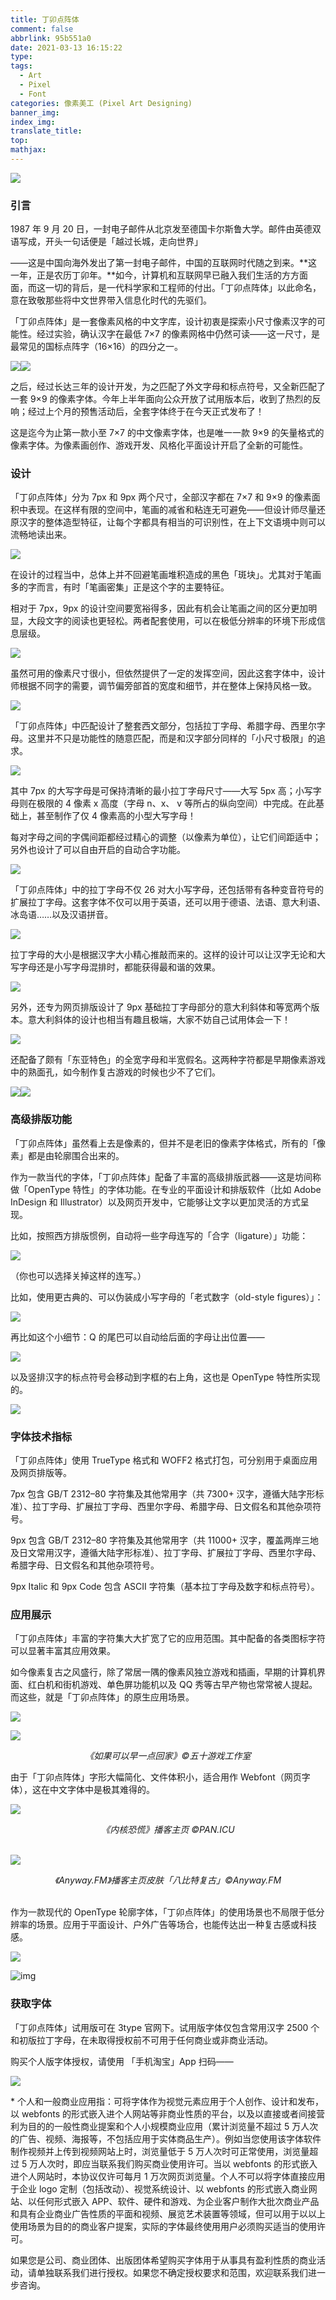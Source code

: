 ```yaml
---
title: 丁卯点阵体
comment: false
abbrlink: 95b551a0
date: 2021-03-13 16:15:22
type:
tags:
  - Art
  - Pixel 
  - Font
categories: 像素美工 (Pixel Art Designing)
banner_img:
index_img:
translate_title:
top:
mathjax:
---
```




![](https://cdn.jsdelivr.net/gh/Yousazoe/picgo-repo/img/header.png)



### 引言

1987 年 9 月 20 日，一封电子邮件从北京发至德国卡尔斯鲁大学。邮件由英德双语写成，开头一句话便是「越过长城，走向世界」

<!--more-->

——这是中国向海外发出了第一封电子邮件，中国的互联网时代随之到来。**这一年，正是农历丁卯年。**如今，计算机和互联网早已融入我们生活的方方面面，而这一切的背后，是一代科学家和工程师的付出。「丁卯点阵体」以此命名，意在致敬那些将中文世界带入信息化时代的先驱们。



「丁卯点阵体」是一套像素风格的中文字库，设计初衷是探索小尺寸像素汉字的可能性。经过实验，确认汉字在最低 7×7 的像素网格中仍然可读——这一尺寸，是最常见的国标点阵字（16×16）的四分之一。

![](https://cdn.jsdelivr.net/gh/Yousazoe/picgo-repo/img/dinkie_short-20210313161807024.gif)![](https://cdn.jsdelivr.net/gh/Yousazoe/picgo-repo/img/DinkieBitmap_ReadMe_1_00-17-20210313161831316.png)

之后，经过长达三年的设计开发，为之匹配了外文字母和标点符号，又全新匹配了一套 9×9 的像素字体。今年上半年面向公众开放了试用版本后，收到了热烈的反响；经过上个月的预售活动后，全套字体终于在今天正式发布了！

这是迄今为止第一款小至 7×7 的中文像素字体，也是唯一一款 9×9 的矢量格式的像素字体。为像素画创作、游戏开发、风格化平面设计开启了全新的可能性。

### 设计

「丁卯点阵体」分为 7px 和 9px 两个尺寸，全部汉字都在 7×7 和 9×9 的像素面积中表现。在这样有限的空间中，笔画的减省和粘连无可避免——但设计师尽量还原汉字的整体造型特征，让每个字都具有相当的可识别性，在上下文语境中则可以流畅地读出来。

![](https://cdn.jsdelivr.net/gh/Yousazoe/picgo-repo/img/DinkieBitmap_ReadMe_1_00-18-20210313161858419.png)

在设计的过程当中，总体上并不回避笔画堆积造成的黑色「斑块」。尤其对于笔画多的字而言，有时「笔画密集」正是这个字的主要特征。

相对于 7px，9px 的设计空间要宽裕得多，因此有机会让笔画之间的区分更加明显，大段文字的阅读也更轻松。两者配套使用，可以在极低分辨率的环境下形成信息层级。

![](https://cdn.jsdelivr.net/gh/Yousazoe/picgo-repo/img/DinkieBitmap_ReadMe_1_00-19-20210313161907316.png)

虽然可用的像素尺寸很小，但依然提供了一定的发挥空间，因此这套字体中，设计师根据不同字的需要，调节偏旁部首的宽度和细节，并在整体上保持风格一致。

![](https://cdn.jsdelivr.net/gh/Yousazoe/picgo-repo/img/DinkieBitmap_ReadMe_1_00-20-20210313161919372.png)

「丁卯点阵体」中匹配设计了整套西文部分，包括拉丁字母、希腊字母、西里尔字母。这里并不只是功能性的随意匹配，而是和汉字部分同样的「小尺寸极限」的追求。

![](https://cdn.jsdelivr.net/gh/Yousazoe/picgo-repo/img/DinkieBitmap_ReadMe_1_00-21-20210313161929912.png)

其中 7px 的大写字母是可保持清晰的最小拉丁字母尺寸——大写 5px 高；小写字母则在极限的 4 像素 x 高度（字母 n、x、 v 等所占的纵向空间）中完成。在此基础上，甚至制作了仅 4 像素高的小型大写字母！

每对字母之间的字偶间距都经过精心的调整（以像素为单位），让它们间距适中；另外也设计了可以自由开启的自动合字功能。

![](https://cdn.jsdelivr.net/gh/Yousazoe/picgo-repo/img/DinkieBitmap_ReadMe_1_00-27-20210313161935862.png)

「丁卯点阵体」中的拉丁字母不仅 26 对大小写字母，还包括带有各种变音符号的扩展拉丁字母。这套字体不仅可以用于英语，还可以用于德语、法语、意大利语、冰岛语……以及汉语拼音。

![](https://cdn.jsdelivr.net/gh/Yousazoe/picgo-repo/img/DinkieBitmap_ReadMe_1_00-22-20210313162000342.png)

拉丁字母的大小是根据汉字大小精心推敲而来的。这样的设计可以让汉字无论和大写字母还是小写字母混排时，都能获得最和谐的效果。

![](https://cdn.jsdelivr.net/gh/Yousazoe/picgo-repo/img/DinkieBitmap_ReadMe_1_00-23-20210313162013517.png)

另外，还专为网页排版设计了 9px 基础拉丁字母部分的意大利斜体和等宽两个版本。意大利斜体的设计也相当有趣且极端，大家不妨自己试用体会一下！

![](https://cdn.jsdelivr.net/gh/Yousazoe/picgo-repo/img/DinkieBitmap_ReadMe_1_00-24-20210313162044485.png)

还配备了颇有「东亚特色」的全宽字母和半宽假名。这两种字符都是早期像素游戏中的熟面孔，如今制作复古游戏的时候也少不了它们。

![](https://cdn.jsdelivr.net/gh/Yousazoe/picgo-repo/img/DinkieBitmap_ReadMe_1_00-25-20210313162057845.png)![](https://cdn.jsdelivr.net/gh/Yousazoe/picgo-repo/img/DinkieBitmap_ReadMe_1_00-26-20210313162107455.png)

### 高级排版功能

「丁卯点阵体」虽然看上去是像素的，但并不是老旧的像素字体格式，所有的「像素」都是由轮廓围合出来的。

作为一款当代的字体，「丁卯点阵体」配备了丰富的高级排版武器——这是坊间称做「OpenType 特性」的字体功能。在专业的平面设计和排版软件（比如 Adobe InDesign 和 Illustrator）以及网页开发中，它能够让文字以更加灵活的方式呈现。

比如，按照西方排版惯例，自动将一些字母连写的「合字（ligature）」功能：

![](https://cdn.jsdelivr.net/gh/Yousazoe/picgo-repo/img/DinkieBitmap_ReadMe_1_00-28-20210313162124699.png)

（你也可以选择关掉这样的连写。）

比如，使用更古典的、可以伪装成小写字母的「老式数字（old-style figures）」：

![](https://cdn.jsdelivr.net/gh/Yousazoe/picgo-repo/img/DinkieBitmap_ReadMe_1_00-29-20210313162135663.png)

再比如这个小细节：Q 的尾巴可以自动给后面的字母让出位置——

![](https://cdn.jsdelivr.net/gh/Yousazoe/picgo-repo/img/DinkieBitmap_ReadMe_1_00-30-20210313162144158.gif)

以及竖排汉字的标点符号会移动到字框的右上角，这也是 OpenType 特性所实现的。

![](https://cdn.jsdelivr.net/gh/Yousazoe/picgo-repo/img/DinkieBitmap_ReadMe_1_00-31-20210313162157626.png)

### 字体技术指标

「丁卯点阵体」使用 TrueType 格式和 WOFF2 格式打包，可分别用于桌面应用及网页排版等。

7px 包含 GB/T 2312–80 字符集及其他常用字（共 7300+ 汉字，遵循大陆字形标准）、拉丁字母、扩展拉丁字母、西里尔字母、希腊字母、日文假名和其他杂项符号。

9px 包含 GB/T 2312–80 字符集及其他常用字（共 11000+ 汉字，覆盖两岸三地及日文常用汉字，遵循大陆字形标准）、拉丁字母、扩展拉丁字母、西里尔字母、希腊字母、日文假名和其他杂项符号。

9px Italic 和 9px Code 包含 ASCII 字符集（基本拉丁字母及数字和标点符号）。

### 应用展示

「丁卯点阵体」丰富的字符集大大扩宽了它的应用范围。其中配备的各类图标字符可以显著丰富其应用效果。

如今像素复古之风盛行，除了常居一隅的像素风独立游戏和插画，早期的计算机界面、红白机和街机游戏、单色屏功能机以及 QQ 秀等古早产物也常常被人提起。而这些，就是「丁卯点阵体」的原生应用场景。

![](https://cdn.jsdelivr.net/gh/Yousazoe/picgo-repo/img/640-20210313162333716.jpeg)

![](https://cdn.jsdelivr.net/gh/Yousazoe/picgo-repo/img/640-2-20210313162343832.jpeg)

<center><i>《如果可以早一点回家》©五十游戏工作室</i></center>



由于「丁卯点阵体」字形大幅简化、文件体积小，适合用作 Webfont（网页字体），这在中文字体中是极其难得的。

![](https://cdn.jsdelivr.net/gh/Yousazoe/picgo-repo/img/640-4-20210313162511858.png)

<center><i>《内核恐慌》播客主页 ©PAN.ICU</i></center>

<br/>

![](https://cdn.jsdelivr.net/gh/Yousazoe/picgo-repo/img/640-5-20210313163143601.png)

<center><i>《Anyway.FM》播客主页皮肤「八比特复古」©Anyway.FM</i></center>

<br/>

作为一款现代的 OpenType 轮廓字体，「丁卯点阵体」的使用场景也不局限于低分辨率的场景。应用于平面设计、户外广告等场合，也能传达出一种复古感或科技感。

![](https://cdn.jsdelivr.net/gh/Yousazoe/picgo-repo/img/640-8-20210313162413075.jpeg)

 

![img](https://cdn.jsdelivr.net/gh/Yousazoe/picgo-repo/img/640-9-20210313162421694.jpeg)





### 获取字体

「丁卯点阵体」试用版可在 3type 官网下。试用版字体仅包含常用汉字 2500 个和初版拉丁字母，在未取得授权前不可用于任何商业或非商业活动。

购买个人版字体授权，请使用 「手机淘宝」App 扫码——

![](https://cdn.jsdelivr.net/gh/Yousazoe/picgo-repo/img/2021-03-04-qrcode-20210313163216932.png)

\* 个人和一般商业应用指：可将字体作为视觉元素应用于个人创作、设计和发布，以 webfonts 的形式嵌入进个人网站等非商业性质的平台，以及以直接或者间接营利为目的的一般性商业提案和个人小规模商业应用（累计浏览量不超过 5 万人次的广告、视频、海报等，不包括应用于实体商品生产）。例如当您使用该字体软件制作视频并上传到视频网站上时，浏览量低于 5 万人次时可正常使用，浏览量超过 5 万人次时，即应当联系我们购买商业使用许可。当以 webfonts 的形式嵌入进个人网站时，本协议仅许可每月 1 万次网页浏览量。个人不可以将字体直接应用于企业 logo 定制（包括改动）、视觉系统设计、以 webfonts 的形式嵌入商业网站、以任何形式嵌入 APP、软件、硬件和游戏、为企业客户制作大批次商业产品和具有企业商业广告性质的平面和视频、展览艺术装置等领域，但可以用于以以上使用场景为目的的商业客户提案，实际的字体最终使用用户必须购买适当的使用许可。

如果您是公司、商业团体、出版团体希望购买字体用于从事具有盈利性质的商业活动，请单独联系我们进行授权。如果您不确定授权要求和范围，欢迎联系我们进一步咨询。